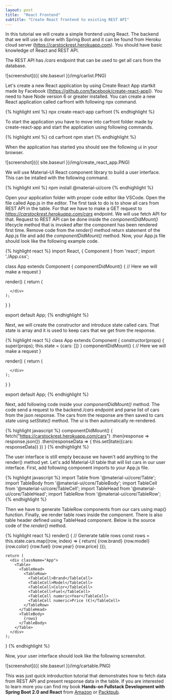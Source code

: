 ```yaml
---
layout: post
title:  "React Frontend"
subtitle: "Create React frontend to existing REST API"
---
```


In this tutorial we will create a simple frontend using React. The backend that we will use  is done with Spring Boot and it can be found from Heroku cloud server (https://carstockrest.herokuapp.com). You should have basic knowledge of React and REST API.

The REST API has */cars* endpoint that can be used to get all cars from the database.

![screenshot]({{ site.baseurl }}/img/carlist.PNG)

Let's create a new React application by using Create React App startkit made by Facebook ([https://github.com/facebook/create-react-app]). You need to have Node version 6 or greater installed. You can create a new React application called carfront with following npx command.

{% highlight xml %}
npx create-react-app carfront
{% endhighlight %}

To start the application you have to move into carfront folder made by create-react-app and start the application using following commands.

{% highlight xml %}
cd carfront
npm start
{% endhighlight %}

When the application has started you should see the following ui in your browser.

![screenshot]({{ site.baseurl }}/img/create_react_app.PNG)

We will use Material-UI React component library to build a user interface. This can be intalled with the following command.

{% highlight xml %}
npm install @material-ui/core
{% endhighlight %}

Open your application folder with proper code editor like VSCode. Open the file called App.js in the editor. The first task to do is to show all cars from REST API in the table. For that we have to make a GET request to *https://carstockrest.herokuapp.com/cars* endpoint. We will use fetch API for that. Request to REST API can be done inside the *componentDidMount()* lifecycle method that is invoked after the component has been rendered first time. Remove code from the *render()* method return statement of the App.js file and add the *componentDidMount()* method. Now, your App.js file should look like the following example code.

{% highlight react %}
import React, { Component } from 'react';
import './App.css';

class App extends Component {
  componentDidMount() { 
    // Here we will make a request
  }

  render() {
    return (
      <div className="App">

      </div>
    );
  }
}

export default App;
{% endhighlight %}

Next, we will create the constructor and introduce state called cars. That state is array and it is used to keep cars that we get from the response.

{% highlight react %}
class App extends Component {
  constructor(props) {
    super(props);
    this.state = {cars: []}
  }
  componentDidMount() { 
    // Here we will make a request
  }

  render() {
    return (
      <div className="App">

      </div>
    );
  }
}

export default App;
{% endhighlight %}

Next, add following code inside your *componentDidMount()* method. The code send a request to the backend */cars* endpoint and parse list of cars from the json response. The cars from the response are then saved to cars state using *setState()* method. The ui is then automatically re-rendered. 

{% highlight javascript %}
  componentDidMount() { 
    fetch("https://carstockrest.herokuapp.com/cars")
    .then(response => response.json())
    .then(responseData => {
      this.setState({cars: responseData})
    })
  }
{% endhighlight %}

The user interface is still empty because we haven't add anything to the render() method yet. Let's add Material-UI table that will list cars in our user interface. First, add following component imports to your App.js file. 

{% highlight javascript %}
import Table from '@material-ui/core/Table';
import TableBody from '@material-ui/core/TableBody';
import TableCell from '@material-ui/core/TableCell';
import TableHead from '@material-ui/core/TableHead';
import TableRow from '@material-ui/core/TableRow';
{% endhighlight %}

Then we have to generate TableRow components from our cars using map() function. Finally, we render table rows inside the <Table> component. There is also table header defined using TableHead component. Below is the source code of the *render()* method.

{% highlight react %}
 render() {
   // Generate table rows
    const rows = this.state.cars.map((row, index) => { return(
      <TableRow key={index}>
        <TableCell>{row.brand}</TableCell>
        <TableCell>{row.model}</TableCell>
        <TableCell>{row.color}</TableCell>
        <TableCell>{row.fuel}</TableCell>
        <TableCell numeric>{row.year}</TableCell>
        <TableCell numeric>{row.price}</TableCell>
      </TableRow>
    )});

    return (
      <div className="App">
        <Table>
          <TableHead>
            <TableRow>
              <TableCell>Brand</TableCell>
              <TableCell>Model</TableCell>
              <TableCell>Color</TableCell>
              <TableCell>Fuel</TableCell>
              <TableCell numeric>Year</TableCell>
              <TableCell numeric>Price (€)</TableCell>
            </TableRow>
          </TableHead>
          <TableBody>
            {rows}
          </TableBody>
        </Table>
      </div>
    );
  }
{% endhighlight %}

Now, your user interface should look like the following screenshot.

![screenshot]({{ site.baseurl }}/img/cartable.PNG)

This was just quick introduction tutorial that demonstrates how to fetch data from REST API and present response data in the table. If you are interested to learn more you can find my book **Hands-on Fullstack Development with Spring Boot 2.0 and React** from [Amazon](https://www.amazon.com/Hands-Full-Stack-Development-Spring-React-ebook/dp/B07DT9DTS1) or [Packtpub](https://www.packtpub.com/application-development/hands-full-stack-development-spring-boot-20-and-react).
